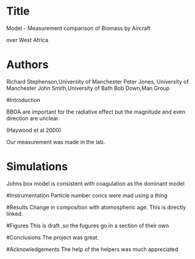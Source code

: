 # Title
Model - Measurement comparison of Biomass by Aircraft

over West Africa

# Authors
Richard Stephenson,University of Manchester
Peter Jones, University of Manchester
John Smith,University of Bath
Bob Down,Man Group




#Introduction

BBOA are important for the radiative effect but the magnitude and even direction are unclear.

(Haywood et al 2000)

Our measurement was made in the lab.

# Simulations
Johns box model is consistent with coagulation
as the dominant model

#Instrumentation
Particle number concs were mad using a thing

#Results
Change in composition with atomospheric age.
This is directly linked.

#Figures
This is draft ,so the fugures go in a section of their own

#Conclusions
The project was great. 

#Acknowledgements
The help of the helpers was much appreciated
